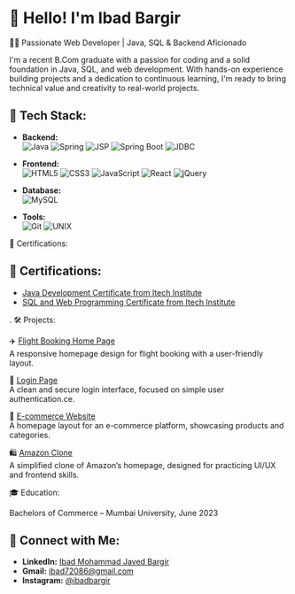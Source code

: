 # 👋 Hello! I'm Ibad Bargir

👨‍💻 Passionate Web Developer | Java, SQL & Backend Aficionado

I'm a recent B.Com graduate with a passion for coding and a solid foundation in Java, SQL, and web development. With hands-on experience building projects and a dedication to continuous learning, I'm ready to bring technical value and creativity to real-world projects.

## 💼 Tech Stack:

- **Backend:**  
  ![Java](https://img.shields.io/badge/Java-007396?style=flat&logo=java&logoColor=white) ![Spring](https://img.shields.io/badge/Spring-6DB33F?style=flat&logo=spring&logoColor=white) ![JSP](https://img.shields.io/badge/JSP-0068A5?style=flat&logo=java&logoColor=white) ![Spring Boot](https://img.shields.io/badge/Spring_Boot-6DB33F?style=flat&logo=springboot&logoColor=white) ![JDBC](https://img.shields.io/badge/JDBC-6DB33F?style=flat&logo=java&logoColor=white)
  
- **Frontend:**  
  ![HTML5](https://img.shields.io/badge/HTML5-E34F26?style=flat&logo=html5&logoColor=white) ![CSS3](https://img.shields.io/badge/CSS3-1572B6?style=flat&logo=css3&logoColor=white) ![JavaScript](https://img.shields.io/badge/JavaScript-F7DF1E?style=flat&logo=javascript&logoColor=black) ![React](https://img.shields.io/badge/React-61DAFB?style=flat&logo=react&logoColor=black) ![jQuery](https://img.shields.io/badge/jQuery-0769AD?style=flat&logo=jquery&logoColor=white)

- **Database:**  
  ![MySQL](https://img.shields.io/badge/MySQL-4479A1?style=flat&logo=mysql&logoColor=white)

- **Tools:**  
  ![Git](https://img.shields.io/badge/Git-F05032?style=flat&logo=git&logoColor=white) ![UNIX](https://img.shields.io/badge/UNIX-000000?style=flat&logo=unix&logoColor=white)


📜 Certifications:
## 📜 Certifications:

- [Java Development Certificate from Itech Institute](#)
- [SQL and Web Programming Certificate from Itech Institute](#)


. 🛠 Projects:

✈️ [Flight Booking Home Page]( https://ibadbargir.github.io/Flight-Booking-Home-Page/ )  
  A responsive homepage design for flight booking with a user-friendly layout.
  
🔐 [Login Page]( https://ibadbargir.github.io/login-page/ )  
  A clean and secure login interface, focused on simple user authentication.ce.

🛒 [E-commerce Website](https://ibadbargir.github.io/Ecommerce-home-page/)  
  A homepage layout for an e-commerce platform, showcasing products and categories.
  
🛍️ [Amazon Clone](https://ibadbargir.github.io/Amazon-clone/)  
  A simplified clone of Amazon’s homepage, designed for practicing UI/UX and frontend skills.

🎓 Education:

Bachelors of Commerce – Mumbai University, June 2023

## 📱 Connect with Me:

- **LinkedIn:** [Ibad Mohammad Javed Bargir](https://www.linkedin.com/in/ibad-mohammad-javed-bargir-5b48742b0/)
- **Gmail:** [ibad72086@gmail.com](mailto:ibad72086@gmail.com)
- **Instagram:** [@ibadbargir](https://www.instagram.com/ibadbargir/)

